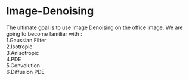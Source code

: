 # Image-Denoising

The ultimate goal is to use Image Denoising on the office image.
We are going to become familiar with :<br>
1.Gaussian Filter <br>
2.Isotropic<br>
3.Anisotropic<br>
4.PDE<br>
5.Convolution<br>
6.Diffusion PDE<br>
